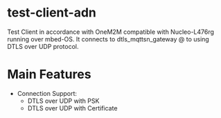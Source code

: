 # test-client-adn
Test Client in accordance with OneM2M compatible with Nucleo-L476rg running over mbed-OS. It connects to dtls_mqttsn_gateway @ to using DTLS over UDP protocol.

# Main Features
* Connection Support:
  * DTLS over UDP with PSK
  * DTLS over UDP with Certificate

